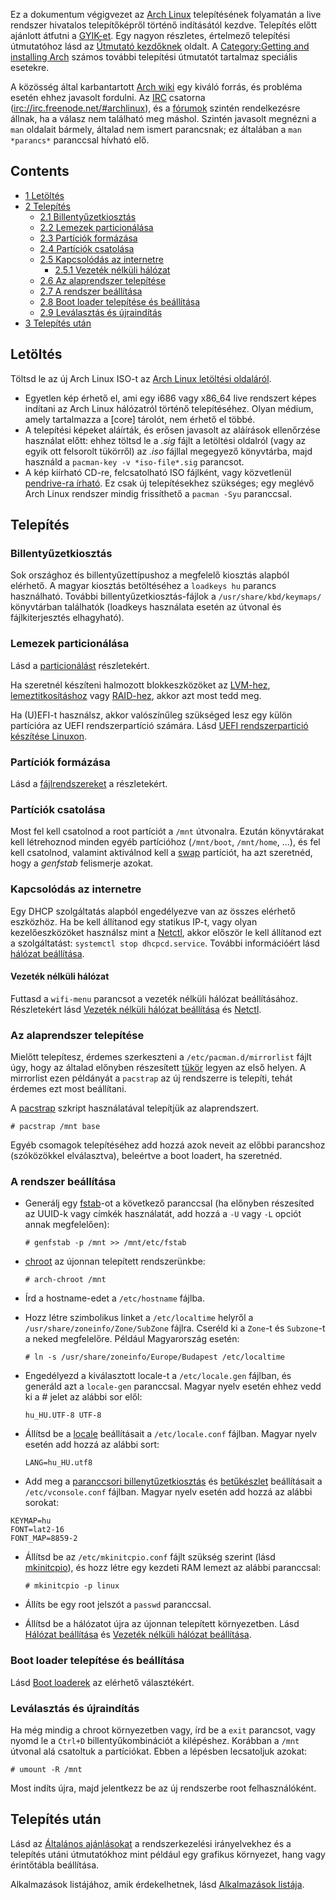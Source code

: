 Ez a dokumentum végigvezet az [Arch Linux](/index.php/Arch_Linux_(Magyar) "Arch Linux (Magyar)") telepítésének folyamatán a live rendszer hivatalos telepítőképről történő indításától kezdve. Telepítés előtt ajánlott átfutni a [GYIK-et](/index.php/FAQ "FAQ"). Egy nagyon részletes, értelmező telepítési útmutatóhoz lásd az [Útmutató kezdőknek](/index.php/Beginners%27_guide_(Magyar) "Beginners' guide (Magyar)") oldalt. A [Category:Getting and installing Arch](/index.php/Category:Getting_and_installing_Arch "Category:Getting and installing Arch") számos további telepítési útmutatót tartalmaz speciális esetekre.

A közösség által karbantartott [Arch wiki](/index.php/Main_page "Main page") egy kiváló forrás, és probléma esetén ehhez javasolt fordulni. Az [IRC](https://en.wikipedia.org/wiki/IRC "wikipedia:IRC") csatorna ([irc://irc.freenode.net/#archlinux](irc://irc.freenode.net/#archlinux)), és a [fórumok](https://bbs.archlinux.org/) szintén rendelkezésre állnak, ha a válasz nem található meg máshol. Szintén javasolt megnézni a `man` oldalait bármely, általad nem ismert parancsnak; ez általában a `man *parancs*` paranccsal hívható elő.

## Contents

*   [1 Letöltés](#Let.C3.B6lt.C3.A9s)
*   [2 Telepítés](#Telep.C3.ADt.C3.A9s)
    *   [2.1 Billentyűzetkiosztás](#Billenty.C5.B1zetkioszt.C3.A1s)
    *   [2.2 Lemezek particionálása](#Lemezek_particion.C3.A1l.C3.A1sa)
    *   [2.3 Partíciók formázása](#Part.C3.ADci.C3.B3k_form.C3.A1z.C3.A1sa)
    *   [2.4 Partíciók csatolása](#Part.C3.ADci.C3.B3k_csatol.C3.A1sa)
    *   [2.5 Kapcsolódás az internetre](#Kapcsol.C3.B3d.C3.A1s_az_internetre)
        *   [2.5.1 Vezeték nélküli hálózat](#Vezet.C3.A9k_n.C3.A9lk.C3.BCli_h.C3.A1l.C3.B3zat)
    *   [2.6 Az alaprendszer telepítése](#Az_alaprendszer_telep.C3.ADt.C3.A9se)
    *   [2.7 A rendszer beállítása](#A_rendszer_be.C3.A1ll.C3.ADt.C3.A1sa)
    *   [2.8 Boot loader telepítése és beállítása](#Boot_loader_telep.C3.ADt.C3.A9se_.C3.A9s_be.C3.A1ll.C3.ADt.C3.A1sa)
    *   [2.9 Leválasztás és újraindítás](#Lev.C3.A1laszt.C3.A1s_.C3.A9s_.C3.BAjraind.C3.ADt.C3.A1s)
*   [3 Telepítés után](#Telep.C3.ADt.C3.A9s_ut.C3.A1n)

## Letöltés

Töltsd le az új Arch Linux ISO-t az [Arch Linux letöltési oldaláról](https://www.archlinux.org/download/).

*   Egyetlen kép érhető el, ami egy i686 vagy x86_64 live rendszert képes indítani az Arch Linux hálózatról történő telepítéséhez. Olyan médium, amely tartalmazza a [core] tárolót, nem érhető el többé.
*   A telepítési képeket aláírták, és erősen javasolt az aláírások ellenőrzése használat előtt: ehhez töltsd le a *.sig* fájlt a letöltési oldalról (vagy az egyik ott felsorolt tükörről) az *.iso* fájllal megegyező könyvtárba, majd használd a `pacman-key -v *iso-file*.sig` parancsot.
*   A kép kiírható CD-re, felcsatolható ISO fájlként, vagy közvetlenül [pendrive-ra írható](/index.php/USB_Installation_Media "USB Installation Media"). Ez csak új telepítésekhez szükséges; egy meglévő Arch Linux rendszer mindig frissíthető a `pacman -Syu` paranccsal.

## Telepítés

### Billentyűzetkiosztás

Sok országhoz és billentyűzettípushoz a megfelelő kiosztás alapból elérhető. A magyar kiosztás betöltéséhez a `loadkeys hu` parancs használható. További billentyűzetkiosztás-fájlok a `/usr/share/kbd/keymaps/` könyvtárban találhatók (loadkeys használata esetén az útvonal és fájlkiterjesztés elhagyható).

### Lemezek particionálása

Lásd a [particionálást](/index.php/Partitioning "Partitioning") részletekért.

Ha szeretnél készíteni halmozott blokkeszközöket az [LVM-hez](/index.php/LVM "LVM"), [lemeztitkosításhoz](/index.php/Disk_encryption "Disk encryption") vagy [RAID-hez](/index.php/RAID "RAID"), akkor azt most tedd meg.

Ha (U)EFI-t használsz, akkor valószínűleg szükséged lesz egy külön partícióra az UEFI rendszerpartíció számára. Lásd [UEFI rendszerpartició készítése Linuxon](/index.php/Unified_Extensible_Firmware_Interface#EFI_System_Partition "Unified Extensible Firmware Interface").

### Partíciók formázása

Lásd a [fájlrendszereket](/index.php/File_systems#Step_2:_create_the_new_file_system "File systems") a részletekért.

### Partíciók csatolása

Most fel kell csatolnod a root partíciót a `/mnt` útvonalra. Ezután könyvtárakat kell létrehoznod minden egyéb partícióhoz (`/mnt/boot`, `/mnt/home`, ...), és fel kell csatolnod, valamint aktiválnod kell a [swap](/index.php/Swap "Swap") partíciót, ha azt szeretnéd, hogy a *genfstab* felismerje azokat.

### Kapcsolódás az internetre

Egy DHCP szolgáltatás alapból engedélyezve van az összes elérhető eszközhöz. Ha be kell állítanod egy statikus IP-t, vagy olyan kezelőeszközöket használsz mint a [Netctl](/index.php/Netctl "Netctl"), akkor először le kell állítanod ezt a szolgáltatást: `systemctl stop dhcpcd.service`. További információért lásd [hálózat beállítása](/index.php/Configuring_network "Configuring network").

#### Vezeték nélküli hálózat

Futtasd a `wifi-menu` parancsot a vezeték nélküli hálózat beállításához. Részletekért lásd [Vezeték nélküli hálózat beállítása](/index.php/Wireless_Setup "Wireless Setup") és [Netctl](/index.php/Netctl "Netctl").

### Az alaprendszer telepítése

Mielőtt telepítesz, érdemes szerkeszteni a `/etc/pacman.d/mirrorlist` fájlt úgy, hogy az általad előnyben részesített [tükör](/index.php/Mirrors "Mirrors") legyen az első helyen. A mirrorlist ezen példányát a `pacstrap` az új rendszerre is telepíti, tehát érdemes ezt most beállítani.

A [pacstrap](https://projects.archlinux.org/arch-install-scripts.git/tree/pacstrap.in) szkript használatával telepítjük az alaprendszert.

```
# pacstrap /mnt base

```

Egyéb csomagok telepítéséhez add hozzá azok neveit az előbbi parancshoz (szóközökkel elválasztva), beleértve a boot loadert, ha szeretnéd.

### A rendszer beállítása

*   Generálj egy [fstab](/index.php/Fstab "Fstab")-ot a következő paranccsal (ha előnyben részesíted az UUID-k vagy címkék használatát, add hozzá a `-U` vagy `-L` opciót annak megfelelően):

	 `# genfstab -p /mnt >> /mnt/etc/fstab` 

*   [chroot](/index.php/Chroot "Chroot") az újonnan telepített rendszerünkbe:

	 `# arch-chroot /mnt` 

*   Írd a hostname-edet a `/etc/hostname` fájlba.

*   Hozz létre szimbolikus linket a `/etc/localtime` helyről a `/usr/share/zoneinfo/Zone/SubZone` fájlra. Cseréld ki a `Zone`-t és `Subzone`-t a neked megfelelőre. Például Magyarország esetén:

	 `# ln -s /usr/share/zoneinfo/Europe/Budapest /etc/localtime` 

*   Engedélyezd a kiválasztott locale-t a `/etc/locale.gen` fájlban, és generáld azt a `locale-gen` paranccsal. Magyar nyelv esetén ehhez vedd ki a # jelet az alábbi sor elől:

	 `hu_HU.UTF-8 UTF-8` 

*   Állítsd be a [locale](/index.php/Locale#Setting_system-wide_locale "Locale") beállításait a `/etc/locale.conf` fájlban. Magyar nyelv esetén add hozzá az alábbi sort:

	 `LANG=hu_HU.utf8` 

*   Add meg a [paranccsori billenytűzetkiosztás](/index.php/KEYMAP "KEYMAP") és [betűkészlet](/index.php/Fonts#Console_fonts "Fonts") beállításait a `/etc/vconsole.conf` fájlban. Magyar nyelv esetén add hozzá az alábbi sorokat:

```
KEYMAP=hu
FONT=lat2-16
FONT_MAP=8859-2
```

*   Állítsd be az `/etc/mkinitcpio.conf` fájlt szükség szerint (lásd [mkinitcpio](/index.php/Mkinitcpio "Mkinitcpio")), és hozz létre egy kezdeti RAM lemezt az alábbi paranccsal:

	 `# mkinitcpio -p linux` 

*   Állíts be egy root jelszót a `passwd` paranccsal.
*   Állítsd be a hálózatot újra az újonnan telepített környezetben. Lásd [Hálózat beállítása](/index.php/Network_configuration "Network configuration") és [Vezeték nélküli hálózat beállítása](/index.php/Wireless_Setup "Wireless Setup").

### Boot loader telepítése és beállítása

Lásd [Boot loaderek](/index.php/Boot_loaders "Boot loaders") az elérhető választékért.

### Leválasztás és újraindítás

Ha még mindig a chroot környezetben vagy, írd be a `exit` parancsot, vagy nyomd le a `Ctrl+D` billentyűkombinációt a kilépéshez. Korábban a `/mnt` útvonal alá csatoltuk a partíciókat. Ebben a lépésben lecsatoljuk azokat:

```
# umount -R /mnt

```

Most indíts újra, majd jelentkezz be az új rendszerbe root felhasználóként.

## Telepítés után

Lásd az [Általános ajánlásokat](/index.php/General_recommendations "General recommendations") a rendszerkezelési irányelvekhez és a telepítés utáni útmutatókhoz mint például egy grafikus környezet, hang vagy érintőtábla beállítása.

Alkalmazások listájához, amik érdekelhetnek, lásd [Alkalmazások listája](/index.php/List_of_applications "List of applications").